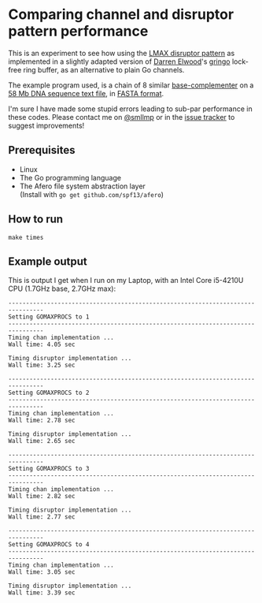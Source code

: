 # Comparing channel and disruptor pattern performance

This is an experiment to see how using the [LMAX disruptor pattern](https://lmax-exchange.github.io/disruptor/)
as implemented in a slightly adapted version of [Darren Elwood](https://github.com/textnode)'s [gringo](https://github.com/textnode/gringo)
lock-free ring buffer, as an alternative to plain Go channels.

The example program used, is a chain of 8 similar [base-complementer](https://en.wikipedia.org/wiki/Complementarity_(molecular_biology)#DNA_and_RNA_base_pair_complementarity)
on a [58 Mb DNA sequence text file](ftp://ftp.ensembl.org/pub/release-67/fasta/homo_sapiens/dna/Homo_sapiens.GRCh37.67.dna_rm.chromosome.Y.fa.gz),
in [FASTA format](https://en.wikipedia.org/wiki/FASTA_format).

I'm sure I have made some stupid errors leading to sub-par performance in these codes. Please contact
me on [@smllmp](http://twitter.com/smllmp) or in the [issue tracker](https://github.com/samuell/experiments/issues)
to suggest improvements!

## Prerequisites

- Linux
- The Go programming language
- The Afero file system abstraction layer<br>
  (Install with `go get github.com/spf13/afero`)

## How to run

```
make times
```

## Example output

This is output I get when I run on my Laptop, with an Intel Core i5-4210U CPU (1.7GHz base, 2.7GHz max):

```
--------------------------------------------------------------------------------
Setting GOMAXPROCS to 1
--------------------------------------------------------------------------------
Timing chan implementation ...
Wall time: 4.05 sec

Timing disruptor implementation ...
Wall time: 3.25 sec

--------------------------------------------------------------------------------
Setting GOMAXPROCS to 2
--------------------------------------------------------------------------------
Timing chan implementation ...
Wall time: 2.78 sec

Timing disruptor implementation ...
Wall time: 2.65 sec

--------------------------------------------------------------------------------
Setting GOMAXPROCS to 3
--------------------------------------------------------------------------------
Timing chan implementation ...
Wall time: 2.82 sec

Timing disruptor implementation ...
Wall time: 2.77 sec

--------------------------------------------------------------------------------
Setting GOMAXPROCS to 4
--------------------------------------------------------------------------------
Timing chan implementation ...
Wall time: 3.05 sec

Timing disruptor implementation ...
Wall time: 3.39 sec
```
